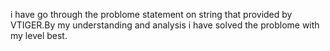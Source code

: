 i have go through the problome statement on string that provided by VTIGER.By my understanding and analysis i have solved the problome with my level best.
